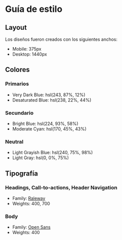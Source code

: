 # Guía de estilo

## Layout

Los diseños fueron creados con los siguientes anchos:

- Mobile: 375px
- Desktop: 1440px

## Colores

### Primarios

- Very Dark Blue: hsl(243, 87%, 12%)
- Desaturated Blue: hsl(238, 22%, 44%)

### Secundario

- Bright Blue: hsl(224, 93%, 58%)
- Moderate Cyan: hsl(170, 45%, 43%)

### Neutral

- Light Grayish Blue: hsl(240, 75%, 98%)
- Light Gray: hsl(0, 0%, 75%)

## Tipografía

### Headings, Call-to-actions, Header Navigation

- Family: [Raleway](https://fonts.google.com/specimen/Raleway)
- Weights: 400, 700

### Body

- Family: [Open Sans](https://fonts.google.com/specimen/Open+Sans)
- Weights: 400
